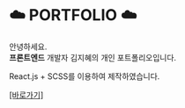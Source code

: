 # ☁️ PORTFOLIO ☁️
안녕하세요.  
**프론트엔드** 개발자 김지혜의 개인 포트폴리오입니다.
 
React.js + SCSS를 이용하여 제작하였습니다.
 
<a href="https://k-wisdom.github.io/portfolio/">[바로가기]</a>